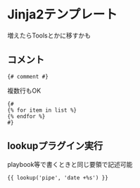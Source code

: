 # Jinja2テンプレート

増えたらToolsとかに移すかも

## コメント

```j2
{# comment #}
```

複数行もOK

```jinja2
{#
{% for item in list %}
{% endfor %}
#}
```

## lookupプラグイン実行

playbook等で書くときと同じ要領で記述可能

```j2
{{ lookup('pipe', 'date +%s') }}
```
